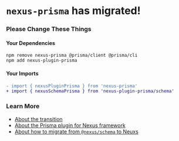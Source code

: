 # `nexus-prisma` has migrated!

### Please Change These Things

#### Your Dependencies

```
npm remove nexus-prisma @prisma/client @prisma/cli
npm add nexus-plugin-prisma
```

#### Your Imports

```diff
- import { nexusPluginPrisma } from 'nexus-prisma'
+ import { nexusSchemaPrisma } from 'nexus-plugin-prisma/schema'
```

### Learn More

- [About the transition](https://nxs.li/nexus-prisma-to-nexus-plugin-prisma/about)
- [About the Prisma plugin for Nexus framework](https://nxs.li/plugins/prisma)
- [About how to migrate from `@nexus/schema` to Neuxs ](https://nxs.li/schema-to-framework/migrate)
